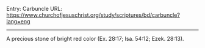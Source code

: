 Entry: Carbuncle
URL: https://www.churchofjesuschrist.org/study/scriptures/bd/carbuncle?lang=eng

---

A precious stone of bright red color (Ex. 28:17; Isa. 54:12; Ezek. 28:13).
